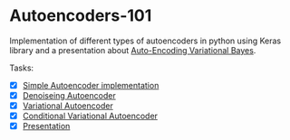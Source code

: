 # Autoencoders-101
Implementation of different types of autoencoders in python using Keras library and a presentation about [Auto-Encoding Variational Bayes](https://arxiv.org/abs/1312.6114).

Tasks:

- [x] [Simple Autoencoder implementation](https://github.com/milanilic332/Autoencoders-101/tree/master/Simple%20Autoencoder)
- [x] [Denoiseing Autoencoder](https://github.com/milanilic332/Autoencoders-101/tree/master/Denoising%20Autoencoder)
- [x] [Variational Autoencoder](https://github.com/milanilic332/Autoencoders-101/tree/master/Variational%20Autoencoder)
- [x] [Conditional Variational Autoencoder](https://github.com/milanilic332/Autoencoders-101/tree/master/Conditional%20Variational%20Autoencoder)
- [x] [Presentation](https://github.com/milanilic332/Autoencoders-101/blob/master/VAE.pdf)
